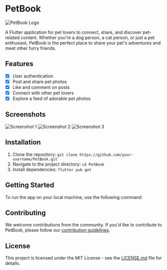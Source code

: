 # PetBook

![PetBook Logo](<insert-image-url-here>)

A Flutter application for pet lovers to connect, share, and discover pet-related content. Whether you're a dog person, a cat person, or just a pet enthusiast, PetBook is the perfect place to share your pet's adventures and meet other furry friends.

## Features

- [x] User authentication
- [x] Post and share pet photos
- [x] Like and comment on posts
- [x] Connect with other pet lovers
- [x] Explore a feed of adorable pet photos

## Screenshots

![Screenshot 1](<https://ibb.co/Xpxdbtf>)
![Screenshot 2](<insert-screenshot-url-2-here>)
![Screenshot 3](<insert-screenshot-url-3-here>)

## Installation

1. Clone the repository: `git clone https://github.com/your-username/PetBook.git`
2. Navigate to the project directory: `cd PetBook`
3. Install dependencies: `flutter pub get`

## Getting Started

To run the app on your local machine, use the following command:

## Contributing

We welcome contributions from the community. If you'd like to contribute to PetBook, please follow our [contribution guidelines](CONTRIBUTING.md).

## License

This project is licensed under the MIT License - see the [LICENSE.md](LICENSE.md) file for details.


